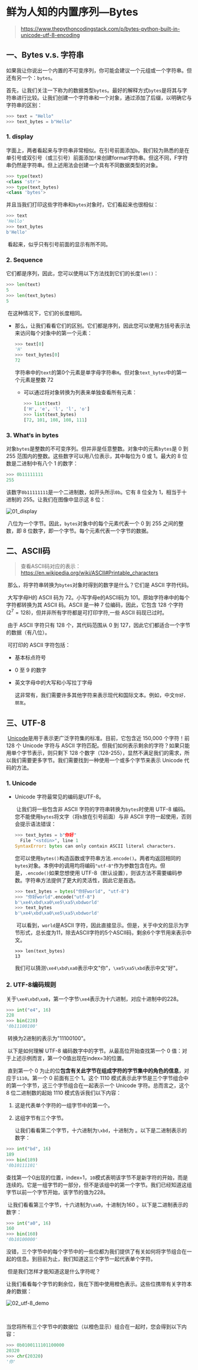 # 鲜为人知的内置序列—Bytes

> https://www.thepythoncodingstack.com/p/bytes-python-built-in-unicode-utf-8-encoding

## 一、Bytes v.s. 字符串

​	如果我让你说出一个内置的不可变序列，你可能会建议一个元组或一个字符串。但还有另一个：`bytes`。

​	首先，让我们关注一下称为的数据类型`bytes`。最好的解释方式`bytes`是将其与字符串进行比较。让我们创建一个字符串和一个对象，通过添加了后缀，以明确它与字符串的区别：

```python
>>> text = "Hello"
>>> text_bytes = b"Hello"
```

### 1. display

​	字面上，两者看起来与字符串非常相似。在引号前面添加`b`。我们较为熟悉的是在单引号或双引号（或三引号）前面添加`f`来创建format字符串。但这不同，F字符串仍然是字符串。但上述用法会创建一个具有不同数据类型的对象。

```python
>>> type(text)
<class 'str'>
>>> type(text_bytes)
<class 'bytes'>
```

​	并且当我们打印这些字符串和`bytes`对象时，它们看起来也很相似：

```python
>>> text
'Hello'
>>> text_bytes
b'Hello'
```

​	看起来，似乎只有引号前面的显示有所不同。

### 2. Sequence

​	它们都是序列，因此，您可以使用以下方法找到它们的长度`len()`：

```python
>>> len(text)
5
>>> len(text_bytes)
5
```

​	在这种情况下，它们的长度相同。

- 那么，让我们看看它们的区别。它们都是序列，因此您可以使用方括号表示法来访问每个对象中的第一个元素：

  ```python
  >>> text[0]
  'H'
  >>> text_bytes[0]
  72
  ```

  ​	字符串中的`text`的第0个元素是单字母字符串`H`。但对象`text_bytes`中的第一个元素是整数 72

  - 可以通过将对象转换为列表来单独查看所有元素：

    ```python
    >>> list(text)
    ['H', 'e', 'l', 'l', 'o']
    >>> list(text_bytes)
    [72, 101, 108, 108, 111]
    ```

### 3. What‘s in bytes

​	对象`bytes`是整数的不可变序列。但并非是任意整数。对象中的元素`bytes`是 0 到 255 范围内的整数。这些数字可以用八位表示，其中每位为 0 或 1。最大的 8 位数是二进制中有八个 1 的数字：

```python
>>> 0b11111111
255
```

​	该数字`0b11111111`是一个二进制数，如开头所示`0b`。它有 8 位全为 1，相当于十进制的 255。让我们在图像中显示这 8 位：

![01_display](imgs/01_display.png)

​	八位为一个字节。因此，`bytes`对象中的每个元素代表一个 0 到 255 之间的整数，即 8 位数字，即一个字节。每个元素代表一个字节的数据。



## 二、ASCII码

> 查看ASCII码对应的表示：https://en.wikipedia.org/wiki/ASCII#Printable_characters

​	那么，将字符串转换为`bytes`对象时得到的数字是什么？它们是 ASCII 字符代码。

​	大写字母H的 ASCII 码为 72。小写字母e的ASCII码为 101。原始字符串中的每个字符都转换为其 ASCII 码。ASCII 是一种 7 位编码，因此，它包含 128 个字符($2^7 = 128$)，但并非所有字符都是可打印字符,一些 ASCII 码现已过时。

​	由于 ASCII 字符只有 128 个，其代码范围从 0 到 127，因此它们都适合一个字节的数据（有八位）。

​	可打印的 ASCII 字符包括：

- 基本标点符号

- 0 至 9 的数字

- 英文字母中的大写和小写拉丁字母

  这非常有，我们需要许多其他字符来表示现代和国际文本。例如，中文`你好，朋友`。

## 三、UTF-8

​	[Unicode](https://en.wikipedia.org/wiki/Unicode)是用于表示更广泛字符集的标准。目前，它包含近 150,000 个字符！前 128 个 Unicode 字符与 ASCII 字符匹配。但我们如何表示剩余的字符？如果只能用单个字节表示，则只剩下 128 个数字（128-255），显然不满足我们的需求，所以我们需要更多字节。我们需要找到一种使用一个或多个字节来表示 Unicode 代码的方法。	

### 1. Unicode

- Unicode 字符最常见的编码是UTF-8。

  ​	让我们将一些包含非 ASCII 字符的字符串转换为`bytes`时使用 UTF-8 编码。您不能使用`bytes`将文字（将`b`放在引号前面）与非 ASCII 字符一起使用，否则会提示语法错误：

  ```python
  >>> text_bytes = b"你好"
    File "<stdin>", line 1
  SyntaxError: bytes can only contain ASCII literal characters.
  
  ```
  ​	您可以使用`bytes()`构造函数或字符串方法`.encode()`。两者均返回相同的`bytes`对象。本例中的调用均将编码`"utf-8"`作为参数包含在内。但是，`.encode()`如果您想使用 UTF-8（默认设置），则该方法不需要编码参数。字符串方法提供了更大的灵活性，因此它是首选。

  ```python
  >>> text_bytes = bytes("你好world", "utf-8")
  >>> "你好world".encode("utf-8")
  b'\xe4\xbd\xa0\xe5\xa5\xbdworld'
  >>> text_bytes
  b'\xe4\xbd\xa0\xe5\xa5\xbdworld'
  ```

  ​	可以看到，`world`是ASCII 字符，因此直接显示。但是，关于中文的显示为字节形式，总长度为11，除去ASCII字符的5个ASCII码，剩余6个字节用来表示中文。

  ```
  >>> len(text_bytes)
  13
  ```

  ​	我们可以猜测`\xe4\xbd\xa0`表示中文"你"，`\xe5\xa5\xbd`表示中文"好"。

### 2. UTF-8编码规则

​	关于`\xe4\xbd\xa0`，第一个字节`\xe4`表示为十六进制，对应十进制中的228。

```python
>>> int("e4", 16)
228
>>> bin(228)
'0b11100100'
```

​	转换为2进制的表示为"11100100"。

​	以下是如何理解 UTF-8 编码数字中的字节。从最高位开始查找第一个 0 值：对于上述示例而言，第一个0值出现在index=3的位置。

​	直到第一个 0 为止的位**包含有关此字节在组成字符的字节集中的角色的信息**，对应于`1110`。第一个 0 前面有三个 1。这个 1110 模式表示此字节是三个字节组合中的第一个字节，这三个字节组合在一起表示一个 Unicode 字符。总而言之，这个 8 位二进制数的起始 1110 模式告诉我们以下内容：

1. 这是代表单个字符的一组字节中的第一个。

2. 这组字节有三个字节。

   让我们看看第二个字节，十六进制为`\xbd`，十进制为 。以下是二进制表示的数字：

```python
>>> int("bd", 16)
189
>>> bin(189)
'0b10111101'
```

​	查找第一个0出现的位置，index=1，`10`模式表明该字节不是新字符的开始，而是连续的。它是一组字节的一部分，但不是该组中的第一个字节。我们已经知道这组字节以前一个字节开始，该字节的值为228。

​	让我们看看第三个字节，十六进制为`\xa0`，十进制为160 。以下是二进制表示的数字：

```python
>>> int("a0", 16)
160
>>> bin(160)
'0b10100000'
```

​	没错，三个字节中的每个字节中的一些位都为我们提供了有关如何将字节组合在一起的信息。到目前为止，我们知道这三个字节一起代表单个字符。

​	但是我们怎样才能知道这是什么字符呢？

​	让我们看看每个字节的剩余位，我在下图中使用橙色表示。这些位携带有关字符本身的数据：

![02_utf-8_demo](imgs/02_utf-8_demo.png)

​	

​	当您将所有三个字节中的数据位（以橙色显示）组合在一起时，您会得到以下内容：

```python
>>> 0b0100111101100000
20320
>>> chr(20320)
'你'
```



​	